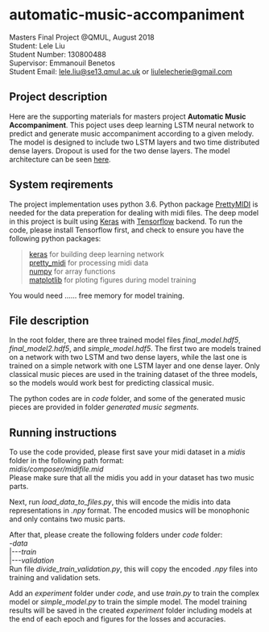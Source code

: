 # automatic-music-accompaniment
Masters Final Project @QMUL, August 2018  
Student: Lele Liu  
Student Number: 130800488  
Supervisor: Emmanouil Benetos  
Student Email: lele.liu@se13.qmul.ac.uk or liulelecherie@gmail.com

## Project description
Here are the supporting materials for masters project **Automatic Music Accompaniment**. This poject uses deep learning LSTM neural network to predict and generate music accompaniment according to a given melody. The model is designed to include two LSTM layers and two time distributed dense layers. Dropout is used for the two dense layers. The model architecture can be seen <a href="https://github.com/cheriell/automatic-music-accompaniment/blob/master/images/model%20architecture.svg">here</a>.

## System reqirements
The project implementation uses python 3.6. Python package <a href="https://github.com/craffel/pretty-midi">PrettyMIDI</a> is needed for the data preperation for dealing with midi files. The deep model in this project is built using <a href="https://github.com/keras-team/keras">Keras</a> with <a href="https://www.tensorflow.org/">Tensorflow</a> backend. To run the code, please install Tensorflow first, and check to ensure you have the following python packages:

> <a href="https://github.com/keras-team/keras">keras</a> for building deep learning network   
> <a href="https://github.com/craffel/pretty-midi">pretty_midi</a> for processing midi data     
> <a href="https://github.com/numpy/numpy">numpy</a> for array functions     
> <a href="https://github.com/matplotlib/matplotlib">matplotlib</a> for ploting figures during model training

You would need ...... free memory for model training.

## File description
In the root folder, there are three trained model files _final_model.hdf5_, _final_model2.hdf5_, and _simple_model.hdf5_. The first two are models trained on a network with two LSTM and two dense layers, while the last one is trained on a simple network with one LSTM layer and one dense layer. Only classical music pieces are used in the training dataset of the three models, so the models would work best for predicting classical music.

The python codes are in _code_ folder, and some of the generated music pieces are provided in folder _generated music segments_.

## Running instructions
To use the code provided, please first save your midi dataset in a _midis_ folder in the following path format:     
_midis/composer/midifile.mid_     
Please make sure that all the midis you add in your dataset has two music parts.

Next, run _load_data_to_files.py_, this will encode the midis into data representations in _.npy_ format. The encoded musics will be monophonic and only contains two music parts.

After that, please create the following folders under _code_ folder:    
-_data_    
|---_train_    
|---_validation_   
Run file _divide_train_validation.py_, this will copy the encoded _.npy_ files into training and validation sets.

Add an _experiment_ folder under _code_, and use _train.py_ to train the complex model or _simple_model.py_ to train the simple model. The model training results will be saved in the created _experiment_ folder including models at the end of each epoch and figures for the losses and accuracies.






